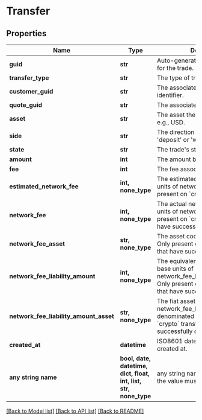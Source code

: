# Transfer


## Properties
Name | Type | Description | Notes
------------ | ------------- | ------------- | -------------
**guid** | **str** | Auto-generated unique identifier for the trade. | [optional] 
**transfer_type** | **str** | The type of transfer. | [optional] 
**customer_guid** | **str** | The associated customer&#39;s identifier. | [optional] 
**quote_guid** | **str** | The associated quote&#39;s identifier. | [optional] 
**asset** | **str** | The asset the transfer is related to, e.g., USD. | [optional] 
**side** | **str** | The direction of the quote: &#39;deposit&#39; or &#39;withdrawal&#39;. | [optional] 
**state** | **str** | The trade&#39;s state | [optional] 
**amount** | **int** | The amount being transferred. | [optional] 
**fee** | **int** | The fee associated with the trade. | [optional] 
**estimated_network_fee** | **int, none_type** | The estimated network fee in base units of network_fee_asset. Only present on &#x60;crypto&#x60; transfers. | [optional] 
**network_fee** | **int, none_type** | The actual network fee in base units of network_fee_asset. Only present on &#x60;crypto&#x60; transfers that have successfully completed. | [optional] 
**network_fee_asset** | **str, none_type** | The asset code of the network fee. Only present on &#x60;crypto&#x60; transfers that have successfully completed. | [optional] 
**network_fee_liability_amount** | **int, none_type** | The equivalent fiat network fee in base units of network_fee_liability_amount_asset. Only present on &#x60;crypto&#x60; transfers that have successfully completed. | [optional] 
**network_fee_liability_amount_asset** | **str, none_type** | The fiat asset the network_fee_liability_amount is denominated in. Only present on &#x60;crypto&#x60; transfers that have successfully completed. | [optional] 
**created_at** | **datetime** | ISO8601 datetime the bank was created at. | [optional] 
**any string name** | **bool, date, datetime, dict, float, int, list, str, none_type** | any string name can be used but the value must be the correct type | [optional]

[[Back to Model list]](../README.md#documentation-for-models) [[Back to API list]](../README.md#documentation-for-api-endpoints) [[Back to README]](../README.md)


